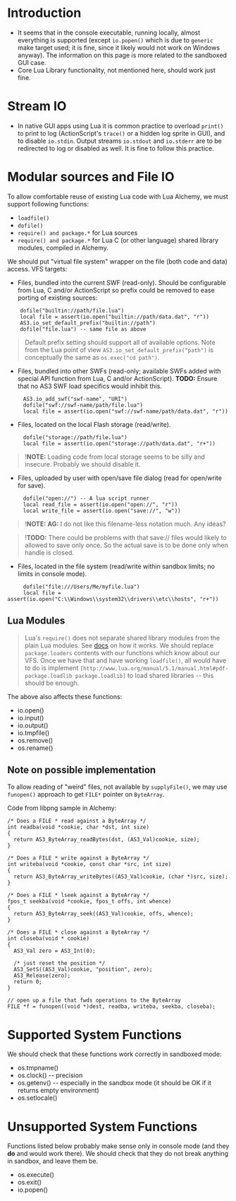 # Introduction

  * It seems that in the console executable, running locally, almost everything is supported (except `io.popen()` which is due to `generic` make target used; it is fine, since it likely would not work on Windows anyway). The information on this page is more related to the sandboxed GUI case.
  * Core Lua Library functionality, not mentioned here, should work just fine.

# Stream IO

  * In native GUI apps using Lua it is common practice to overload `print()` to print to log (ActionScript's `trace()` or a hidden log sprite in GUI), and to disable `io.stdin`. Output streams `io.stdout` and `io.stderr` are to be redirected to log or disabled as well. It is fine to follow this practice.

# Modular sources and File IO

To allow comfortable reuse of existing Lua code with Lua Alchemy, we must support following functions:

  * `loadfile()`
  * `dofile()`
  * `require() and package.*` for Lua sources
  * `require() and package.*` for Lua C (or other language) shared library modules, compiled in Alchemy.

We should put "virtual file system" wrapper on the file (both code and data) access. VFS targets:

  * Files, bundled into the current SWF (read-only). Should be configurable from Lua, C and/or ActionScript so prefix could be removed to ease porting of existing sources:

```
	dofile("builtin://path/file.lua") 
	local file = assert(io.open("builtin://path/data.dat", "r"))
	AS3.io_set_default_prefix("builtin://path")
	dofile("file.lua") -- same file as above
```

> Default prefix setting should support all of available options. Note from the Lua point of view `AS3.io_set_default_prefix("path")` is conceptually the same as `os.exec("cd path")`.

  * Files, bundled into other SWFs (read-only; available SWFs added with special API function from Lua, C and/or ActionScript). **TODO:** Ensure that no AS3 SWF load specifics would inhibit this.

```
	 AS3.io_add_swf("swf-name", "URI")
	 dofile("swf://swf-name/path/file.lua") 
	 local file = assert(io.open("swf://swf-name/path/data.dat", "r"))
```

  * Files, located on the local Flash storage (read/write).

```
	 dofile("storage://path/file.lua")
	 local file = assert(io.open("storage://path/data.dat", "r+"))
```
> !**NOTE:** Loading code from local storage seems to be silly and insecure. Probably we should disable it.

  * Files, uploaded by user with open/save file dialog (read for open/write for save).

```
	 dofile("open://") -- A lua script runner
	 local read_file = assert(io.open("open://", "r"))
	 local write_file = assert(io.open("save://", "w"))
```

> !**NOTE:** **AG:** I do not like this filename-less notation much. Any ideas?

> !**TODO:** There could be problems with that save:// files would likely to allowed to save only once. So the actual save is to be done only when handle is closed.

  * Files, located in the file system (read/write within sandbox limits; no limits in console mode).

```
	 dofile("file:///Users/Me/myfile.lua")
	 local file = assert(io.open("C:\\Windows\\system32\\drivers\\etc\\hosts", "r+"))
```

## Lua Modules

> Lua's `require()` does not separate shared library modules from the plain Lua modules. See [docs](http://www.lua.org/manual/5.1/manual.html#pdf-require) on how it works. We should replace `package.loaders` contents with our functions which know about our VFS. Once we have that and have working `loadfile()`, all would have to do is implement `[http://www.lua.org/manual/5.1/manual.html#pdf-package.loadlib package.loadlib]` to load shared libraries -- this should be enough.

The above also affects these functions:

  * io.open()
  * io.input()
  * io.output()
  * io.tmpfile()
  * os.remove()
  * os.rename()

## Note on possible implementation

To allow reading of "weird" files, not available by `supplyFile()`, we may use `funopen()` approach to get `FILE*` pointer on `ByteArray`.

Code from libpng sample in Alchemy:
```
/* Does a FILE * read against a ByteArray */
int readba(void *cookie, char *dst, int size)
{
  return AS3_ByteArray_readBytes(dst, (AS3_Val)cookie, size);
}

/* Does a FILE * write against a ByteArray */
int writeba(void *cookie, const char *src, int size)
{
  return AS3_ByteArray_writeBytes((AS3_Val)cookie, (char *)src, size);
}

/* Does a FILE * lseek against a ByteArray */
fpos_t seekba(void *cookie, fpos_t offs, int whence)
{
  return AS3_ByteArray_seek((AS3_Val)cookie, offs, whence);
}

/* Does a FILE * close against a ByteArray */
int closeba(void * cookie)
{
  AS3_Val zero = AS3_Int(0);

  /* just reset the position */
  AS3_SetS((AS3_Val)cookie, "position", zero);
  AS3_Release(zero);
  return 0;
}

// open up a file that fwds operations to the ByteArray
FILE *f = funopen((void *)dest, readba, writeba, seekba, closeba);

```

# Supported System Functions

We should check that these functions work correctly in sandboxed mode:

  * os.tmpname()
  * os.clock() -- precision
  * os.getenv() -- especially in the sandbox mode (it should be OK if it returns empty environment)
  * os.setlocale()

# Unsupported System Functions

Functions listed below probably make sense only in console mode (and they **do** and would work there). We should check that they do not break anything in sandbox, and leave them be.

  * os.execute()
  * os.exit()
  * io.popen()